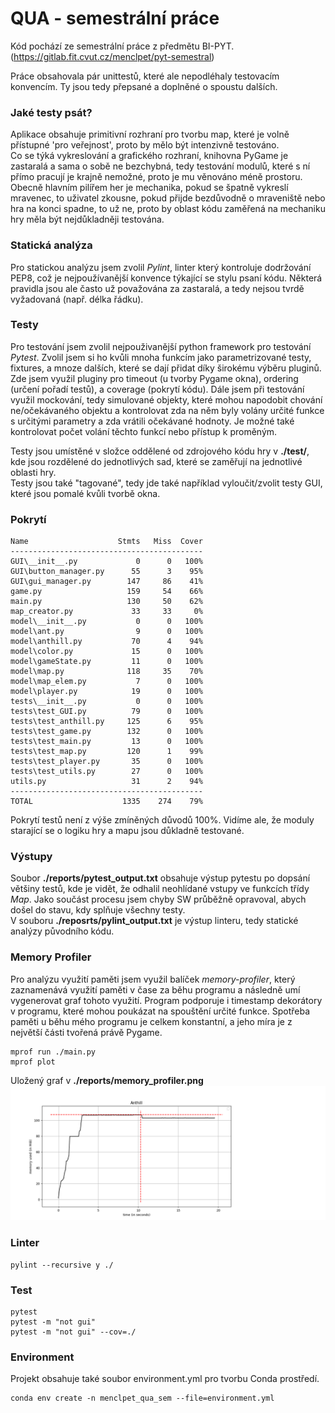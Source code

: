 # QUA - semestrální práce

Kód pochází ze semestrální práce z předmětu BI-PYT. (https://gitlab.fit.cvut.cz/menclpet/pyt-semestral)

Práce obsahovala pár unittestů, které ale nepodléhaly testovacím konvencím.
Ty jsou tedy přepsané a doplněné o spoustu dalších. 

### Jaké testy psát? </br>
Aplikace obsahuje primitivní rozhraní pro tvorbu map, které je volně přístupné 'pro veřejnost', proto by mělo být intenzivně testováno.</br>
Co se týká vykreslování a grafického rozhraní, knihovna PyGame je zastaralá a sama o sobě ne bezchybná, tedy testování modulů, které s ní přímo pracují je krajně nemožné, proto je mu věnováno méně prostoru.
</br>
Obecně hlavním pilířem her je mechanika, pokud se špatně vykreslí mravenec, to uživatel zkousne, pokud přijde bezdůvodně o mraveniště nebo hra na konci spadne, to už ne, proto by oblast kódu zaměřená na mechaniku hry měla být nejdůkladněji testována.

### Statická analýza
Pro statickou analýzu jsem zvolil *Pylint*, linter který kontroluje dodržování PEP8, což je nejpoužívanější konvence týkající se stylu psaní kódu. Některá pravidla jsou ale často už považována za zastaralá, a tedy nejsou tvrdě vyžadovaná (např. délka řádku).

### Testy
Pro testování jsem zvolil nejpouživanější python framework pro testování *Pytest*. Zvolil jsem si ho kvůli mnoha funkcím jako parametrizované testy, fixtures, a mnoze dalších, které se dají přidat díky širokému výběru pluginů. Zde jsem využil pluginy pro timeout (u tvorby Pygame okna), ordering (určení pořadí testů), a coverage (pokrytí kódu).
Dále jsem při testování využil mockování, tedy simulované objekty, které mohou napodobit chování ne/očekávaného objektu a kontrolovat zda na něm byly volány určité funkce s určitými parametry a zda vrátili očekávané hodnoty. Je možné také kontrolovat počet volání těchto funkcí nebo přístup k proměným.

Testy jsou umístěné v složce oddělené od zdrojového kódu hry v **./test/**, kde jsou rozdělené do jednotlivých sad, které se zaměřují na jednotlivé oblasti hry. </br>
Testy jsou také "tagované", tedy jde také například vyloučit/zvolit testy GUI, které jsou pomalé kvůli tvorbě okna.

### Pokrytí

```
Name                    Stmts   Miss  Cover
-------------------------------------------
GUI\__init__.py             0      0   100%
GUI\button_manager.py      55      3    95%
GUI\gui_manager.py        147     86    41%
game.py                   159     54    66%
main.py                   130     50    62%
map_creator.py             33     33     0%
model\__init__.py           0      0   100%
model\ant.py                9      0   100%
model\anthill.py           70      4    94%
model\color.py             15      0   100%
model\gameState.py         11      0   100%
model\map.py              118     35    70%
model\map_elem.py           7      0   100%
model\player.py            19      0   100%
tests\__init__.py           0      0   100%
tests\test_GUI.py          79      0   100%
tests\test_anthill.py     125      6    95%
tests\test_game.py        132      0   100%
tests\test_main.py         13      0   100%
tests\test_map.py         120      1    99%
tests\test_player.py       35      0   100%
tests\test_utils.py        27      0   100%
utils.py                   31      2    94%
-------------------------------------------
TOTAL                    1335    274    79%
```

Pokrytí testů není z výše zmíněných důvodů 100%. Vidíme ale, že moduly starající se o logiku hry a mapu jsou důkladně testované.

### Výstupy
Soubor **./reports/pytest_output.txt** obsahuje výstup pytestu po dopsání většiny testů, kde je vidět, že odhalil neohlídané vstupy ve funkcích třídy *Map*. Jako součást procesu jsem chyby SW průběžně opravoval, abych došel do stavu, kdy splňuje všechny testy.</br>
V souboru **./reposrts/pylint_output.txt** je výstup linteru, tedy statické analýzy původního kódu.

### Memory Profiler
Pro analýzu využití paměti jsem využil balíček *memory-profiler*, který zaznamenává využití paměti v čase za běhu programu a následně umí vygenerovat graf tohoto využití. Program podporuje i timestamp dekorátory v programu, které mohou poukázat na spouštění určité funkce. Spotřeba paměti u běhu mého programu je celkem konstantní, a jeho míra je z největší části tvořená právě Pygame.

    mprof run ./main.py
    mprof plot

Uložený graf v **./reports/memory_profiler.png**
![Memory Profiler](reports/memory_profiler.png)



### Linter
    pylint --recursive y ./

### Test
    pytest
    pytest -m "not gui"
    pytest -m "not gui" --cov=./


### Environment
Projekt obsahuje také soubor environment.yml pro tvorbu Conda prostředí.

    conda env create -n menclpet_qua_sem --file=environment.yml